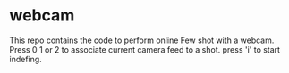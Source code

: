 # webcam

This repo contains the code to perform online Few shot with a webcam. 
Press 0 1 or 2 to associate current camera feed to a shot.
press 'i' to start indefing.
